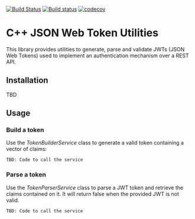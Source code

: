 [![Build Status](https://travis-ci.org/systelab/cpp-jwt-utils.svg?branch=master)](https://travis-ci.org/systelab/cpp-jwt-utils)
[![Build status](https://ci.appveyor.com/api/projects/status/p3nxvjc7g367k0tg?svg=true)](https://ci.appveyor.com/project/joaquimvila/cpp-jwt-utils)
[![codecov](https://codecov.io/gh/systelab/cpp-jwt-utils/branch/master/graph/badge.svg)](https://codecov.io/gh/systelab/cpp-jwt-utils)

# C++ JSON Web Token Utilities

This library provides utilities to generate, parse and validate JWTs (JSON Web Tokens) used to implement an authentication mechanism over a REST API. 

## Installation

TBD

## Usage

### Build a token

Use the _TokenBuilderService_ class to generate a valid token containing a vector of claims:

`TBD: Code to call the service`

### Parse a token

Use the _TokenParserService_ class to parse a JWT token and retrieve the claims contained on it. It will return false when the provided JWT is not valid.

`TBD: Code to call the service`


